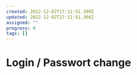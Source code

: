 ```yaml
---
created: 2022-12-02T17:11:51.309Z
updated: 2022-12-02T17:11:51.306Z
assigned: ""
progress: 0
tags: []
---
```


# Login / Passwort change
